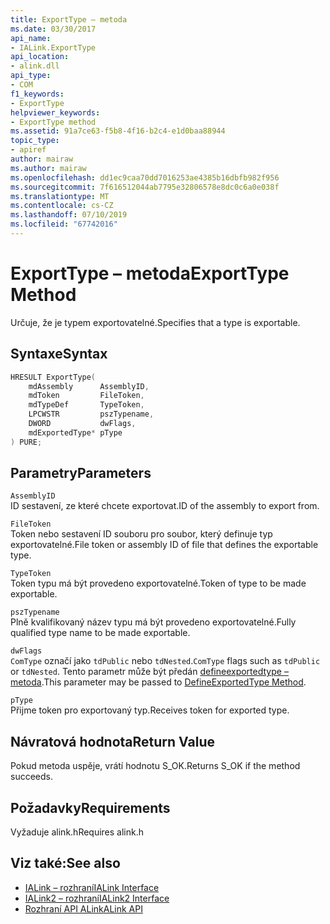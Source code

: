 ```yaml
---
title: ExportType – metoda
ms.date: 03/30/2017
api_name:
- IALink.ExportType
api_location:
- alink.dll
api_type:
- COM
f1_keywords:
- ExportType
helpviewer_keywords:
- ExportType method
ms.assetid: 91a7ce63-f5b8-4f16-b2c4-e1d0baa88944
topic_type:
- apiref
author: mairaw
ms.author: mairaw
ms.openlocfilehash: dd1ec9caa70dd7016253ae4385b16dbfb982f956
ms.sourcegitcommit: 7f616512044ab7795e32806578e8dc0c6a0e038f
ms.translationtype: MT
ms.contentlocale: cs-CZ
ms.lasthandoff: 07/10/2019
ms.locfileid: "67742016"
---
```

# <a name="exporttype-method"></a><span data-ttu-id="e535c-102">ExportType – metoda</span><span class="sxs-lookup"><span data-stu-id="e535c-102">ExportType Method</span></span>
<span data-ttu-id="e535c-103">Určuje, že je typem exportovatelné.</span><span class="sxs-lookup"><span data-stu-id="e535c-103">Specifies that a type is exportable.</span></span>  
  
## <a name="syntax"></a><span data-ttu-id="e535c-104">Syntaxe</span><span class="sxs-lookup"><span data-stu-id="e535c-104">Syntax</span></span>  
  
```cpp  
HRESULT ExportType(  
    mdAssembly      AssemblyID,  
    mdToken         FileToken,  
    mdTypeDef       TypeToken,  
    LPCWSTR         pszTypename,  
    DWORD           dwFlags,  
    mdExportedType* pType  
) PURE;  
```  
  
## <a name="parameters"></a><span data-ttu-id="e535c-105">Parametry</span><span class="sxs-lookup"><span data-stu-id="e535c-105">Parameters</span></span>  
 `AssemblyID`  
 <span data-ttu-id="e535c-106">ID sestavení, ze které chcete exportovat.</span><span class="sxs-lookup"><span data-stu-id="e535c-106">ID of the assembly to export from.</span></span>  
  
 `FileToken`  
 <span data-ttu-id="e535c-107">Token nebo sestavení ID souboru pro soubor, který definuje typ exportovatelné.</span><span class="sxs-lookup"><span data-stu-id="e535c-107">File token or assembly ID of file that defines the exportable type.</span></span>  
  
 `TypeToken`  
 <span data-ttu-id="e535c-108">Token typu má být provedeno exportovatelné.</span><span class="sxs-lookup"><span data-stu-id="e535c-108">Token of type to be made exportable.</span></span>  
  
 `pszTypename`  
 <span data-ttu-id="e535c-109">Plně kvalifikovaný název typu má být provedeno exportovatelné.</span><span class="sxs-lookup"><span data-stu-id="e535c-109">Fully qualified type name to be made exportable.</span></span>  
  
 `dwFlags`  
 <span data-ttu-id="e535c-110">`ComType` označí jako `tdPublic` nebo `tdNested`.</span><span class="sxs-lookup"><span data-stu-id="e535c-110">`ComType` flags such as `tdPublic` or `tdNested`.</span></span> <span data-ttu-id="e535c-111">Tento parametr může být předán [defineexportedtype – metoda](../../../../docs/framework/unmanaged-api/metadata/imetadataassemblyemit-defineexportedtype-method.md).</span><span class="sxs-lookup"><span data-stu-id="e535c-111">This parameter may be passed to [DefineExportedType Method](../../../../docs/framework/unmanaged-api/metadata/imetadataassemblyemit-defineexportedtype-method.md).</span></span>  
  
 `pType`  
 <span data-ttu-id="e535c-112">Přijme token pro exportovaný typ.</span><span class="sxs-lookup"><span data-stu-id="e535c-112">Receives token for exported type.</span></span>  
  
## <a name="return-value"></a><span data-ttu-id="e535c-113">Návratová hodnota</span><span class="sxs-lookup"><span data-stu-id="e535c-113">Return Value</span></span>  
 <span data-ttu-id="e535c-114">Pokud metoda uspěje, vrátí hodnotu S_OK.</span><span class="sxs-lookup"><span data-stu-id="e535c-114">Returns S_OK if the method succeeds.</span></span>  
  
## <a name="requirements"></a><span data-ttu-id="e535c-115">Požadavky</span><span class="sxs-lookup"><span data-stu-id="e535c-115">Requirements</span></span>  
 <span data-ttu-id="e535c-116">Vyžaduje alink.h</span><span class="sxs-lookup"><span data-stu-id="e535c-116">Requires alink.h</span></span>  
  
## <a name="see-also"></a><span data-ttu-id="e535c-117">Viz také:</span><span class="sxs-lookup"><span data-stu-id="e535c-117">See also</span></span>

- [<span data-ttu-id="e535c-118">IALink – rozhraní</span><span class="sxs-lookup"><span data-stu-id="e535c-118">IALink Interface</span></span>](../../../../docs/framework/unmanaged-api/alink/ialink-interface.md)
- [<span data-ttu-id="e535c-119">IALink2 – rozhraní</span><span class="sxs-lookup"><span data-stu-id="e535c-119">IALink2 Interface</span></span>](../../../../docs/framework/unmanaged-api/alink/ialink2-interface.md)
- [<span data-ttu-id="e535c-120">Rozhraní API ALink</span><span class="sxs-lookup"><span data-stu-id="e535c-120">ALink API</span></span>](../../../../docs/framework/unmanaged-api/alink/index.md)
